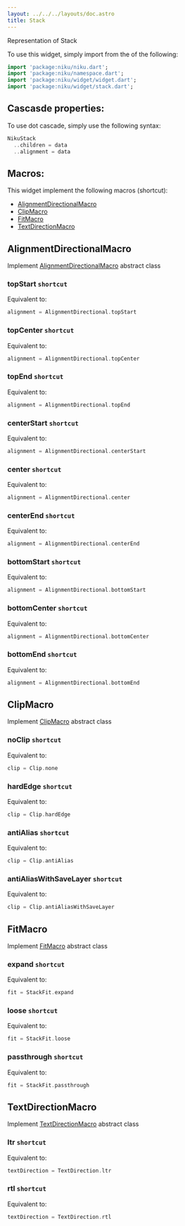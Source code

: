 ```yaml
---
layout: ../../../layouts/doc.astro
title: Stack
---
```

Representation of Stack


To use this widget, simply import from the of the following:
```dart
import 'package:niku/niku.dart';
import 'package:niku/namespace.dart';
import 'package:niku/widget/widget.dart';
import 'package:niku/widget/stack.dart';
```

## Cascasde properties:
To use dot cascade, simply use the following syntax:

```dart
NikuStack
  ..children = data
  ..alignment = data
```

## Macros:
This widget implement the following macros (shortcut):
- [AlignmentDirectionalMacro](/docs/macros/alignmentDirectional)
- [ClipMacro](/docs/macros/clip)
- [FitMacro](/docs/macros/fit)
- [TextDirectionMacro](/docs/macros/textDirection)

## AlignmentDirectionalMacro
Implement [AlignmentDirectionalMacro](/docs/macros/alignmentDirectional) abstract class

### topStart `shortcut`

Equivalent to:
```dart
alignment = AlignmentDirectional.topStart
```

### topCenter `shortcut`

Equivalent to:
```dart
alignment = AlignmentDirectional.topCenter
```

### topEnd `shortcut`

Equivalent to:
```dart
alignment = AlignmentDirectional.topEnd
```

### centerStart `shortcut`

Equivalent to:
```dart
alignment = AlignmentDirectional.centerStart
```

### center `shortcut`

Equivalent to:
```dart
alignment = AlignmentDirectional.center
```

### centerEnd `shortcut`

Equivalent to:
```dart
alignment = AlignmentDirectional.centerEnd
```

### bottomStart `shortcut`

Equivalent to:
```dart
alignment = AlignmentDirectional.bottomStart
```

### bottomCenter `shortcut`

Equivalent to:
```dart
alignment = AlignmentDirectional.bottomCenter
```

### bottomEnd `shortcut`

Equivalent to:
```dart
alignment = AlignmentDirectional.bottomEnd
```

## ClipMacro
Implement [ClipMacro](/docs/macros/clip) abstract class

### noClip `shortcut`

Equivalent to:
```dart
clip = Clip.none
```

### hardEdge `shortcut`

Equivalent to:
```dart
clip = Clip.hardEdge
```

### antiAlias `shortcut`

Equivalent to:
```dart
clip = Clip.antiAlias
```

### antiAliasWithSaveLayer `shortcut`

Equivalent to:
```dart
clip = Clip.antiAliasWithSaveLayer
```

## FitMacro
Implement [FitMacro](/docs/macros/fit) abstract class

### expand `shortcut`

Equivalent to:
```dart
fit = StackFit.expand
```

### loose `shortcut`

Equivalent to:
```dart
fit = StackFit.loose
```

### passthrough `shortcut`

Equivalent to:
```dart
fit = StackFit.passthrough
```

## TextDirectionMacro
Implement [TextDirectionMacro](/docs/macros/textDirection) abstract class

### ltr `shortcut`

Equivalent to:
```dart
textDirection = TextDirection.ltr
```

### rtl `shortcut`

Equivalent to:
```dart
textDirection = TextDirection.rtl
```

